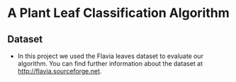# A Plant Leaf Classification Algorithm

## Dataset
- In this project we used the Flavia leaves dataset to evaluate our algorithm. You can find further information about the dataset at http://flavia.sourceforge.net.